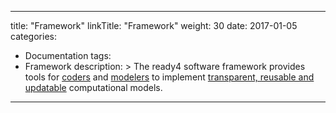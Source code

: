
---
title: "Framework"
linkTitle: "Framework"
weight: 30
date: 2017-01-05
categories: 
- Documentation
tags:
- Framework
description: >
  The ready4 software framework provides tools for [coders](/docs/getting-started/users/coder/) and [modelers](/docs/getting-started/users/modeller/) to implement [transparent, reusable and updatable](/docs/framework/standards/) computational models.
---


